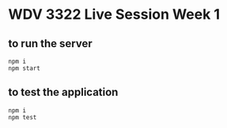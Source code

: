 # WDV 3322 Live Session Week 1

## to run the server

```shell
npm i
npm start
```

## to test the application

```shell
npm i
npm test
```
